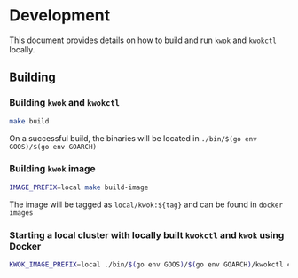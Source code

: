 # Development

This document provides details on how to build and run `kwok` and `kwokctl` locally.

## Building

### Building `kwok` and `kwokctl`

``` bash
make build
```

On a successful build, the binaries will be located in `./bin/$(go env GOOS)/$(go env GOARCH)`

### Building `kwok` image

```bash
IMAGE_PREFIX=local make build-image
```

The image will be tagged as `local/kwok:${tag}` and can be found in `docker images`

### Starting a local cluster with locally built `kwokctl` and `kwok` using Docker

``` bash
KWOK_IMAGE_PREFIX=local ./bin/$(go env GOOS)/$(go env GOARCH)/kwokctl create cluster
```
